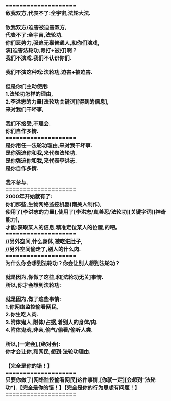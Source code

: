 <h3>
<br>====================
<br>敌我双方,代表不了:全宇宙,法轮大法.
<br>
<br>敌我双方/迫害被迫害双方,
<br>代表不了:全宇宙,法轮功.
<br>你们恶势力,强迫无辜普通人,和你们演戏,
<br>演[迫害法轮功,毒打+被打]啊？
<br>我们不演戏.我们不认识你们.
<br>
<br>我们不演这种戏:法轮功,迫害+被迫害.
<br>
<br>但是你们主动使用:
<br>1.法轮功怎样的理由,
<br>2.李洪志的力量[法轮功关键词][得到的信息],
<br>来对我们干坏事,
<br>
<br>我们不接受,不理会.
<br>你们自作多情.
<br>====================
<br>是你用任一法轮功理由,来对我干坏事.
<br>是你强迫你和我,来代表法轮功.
<br>是你强迫你和我,来代表李洪志.
<br>是你自作多情.
<br>
<br>我不参与.
<br>====================
<br>2000年开始就有了:
<br>你们那些,生物网络监控机器(南美人制作),
<br>使用了[李洪志的力量],使用了[李洪志/真善忍/法轮功][关键字词][神奇能力],
<br>才能:获取某人的信息,精准定位某人的位置,的吧。
<br>====================
<br>//另外空间,什么身体,被吃进肚子,
<br>//另外空间偷走了,别人的什么肉.
<br>====================
<br>为什么你会想到法轮功？你会让别人想到法轮功？
<br>
<br>就是因为,你做了这些,和[法轮功无关]事情.
<br>所以,你才会想到法轮功:
<br>
<br>就是因为,做了这些事情:
<br>1.你网络监控偷看网民,
<br>2.你生吃人肉.
<br>3.附体鬼人,附体/占据,着别人的身体/肉.
<br>4.附体鬼魂,非亲,偷气/偷看/偷听人类.
<br>
<br>所以,[一定会],[绝对会]:
<br>你才会让你,和网民,想到:法轮功理由.
<br>
<br>【完全是你的错！】
<br>====================
<br>只要你做了[网络监控偷看网民]这件事情,[你就一定][会想到"法轮功"].【完全是你的错！】【完全是你的行为思想有问题！】
<br>====================
</h3>
